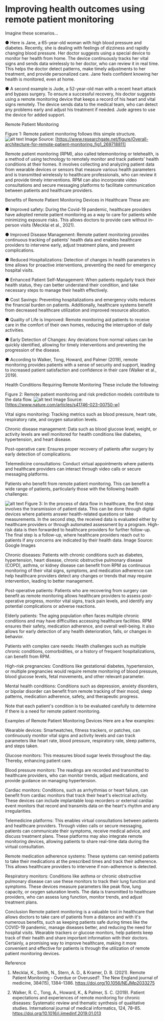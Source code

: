 # Improving health outcomes using remote patient monitoring

Imagine these scenarios…

●	Here is Jane, a 65-year-old woman with high blood pressure and diabetes. Recently, she is dealing with feelings of dizziness and rapidly changing blood pressure. Her doctor suggests using a special device to monitor her health from home. The device continuously tracks her vital signs and sends data wirelessly to her doctor, who can review it in real time. This helps the doctor detect patterns, make timely adjustments to her treatment, and provide personalized care. Jane feels confident knowing her health is monitored, even at home. 

●	A second example is Jude, a 52-year-old man with a recent heart attack and bypass surgery. To ensure a successful recovery, his doctor suggests using a remote monitoring device that keeps a record of his heart and vital signs remotely. The device sends data to the medical team, who can detect any problems early and adjust his treatment if needed. Jude agrees to use the device for added support.

Remote Patient Monitoring
 
Figure 1: Remote patient monitoring follows this simple structure.  
![alt text](https://github.com/murtaza65/RPM.github.io/blob/main/0.png?raw=true)
Image Source: [https://www.researchgate.net/figure/Overall-architecture-for-remote-patient-monitoring_fig1_269718811]

Remote patient monitoring (RPM), also called telemonitoring or telehealth, is a method of using technology to remotely monitor and track patients' health conditions at their homes. It involves collecting and analyzing patient data from wearable devices or sensors that measure various health parameters and is transmitted wirelessly to healthcare professionals, who can review it and provide timely interventions. RPM can also incorporate video consultations and secure messaging platforms to facilitate communication between patients and healthcare providers.

Benefits of Remote Patient Monitoring Devices in Healthcare
These are:


●	Improved safety: During the Covid-19 pandemic, healthcare providers have adopted remote patient monitoring as a way to care for patients while minimizing exposure risks. This allows doctors to provide care without in-person visits (Mecklai et al., 2021).

●	Improved Disease Management: Remote patient monitoring provides continuous tracking of patients' health data and enables healthcare providers to intervene early, adjust treatment plans, and prevent complications.

●	Reduced Hospitalizations: Detection of changes in health parameters in time allows for proactive interventions, preventing the need for emergency hospital visits.

●	Enhanced Patient Self-Management: When patients regularly track their health status, they can better understand their condition, and take necessary steps to manage their health effectively.

●	Cost Savings: Preventing hospitalizations and emergency visits reduces the financial burden on patients. Additionally, healthcare systems benefit from decreased healthcare utilization and improved resource allocation.

●	Quality of Life is Improved: Remote monitoring aid patients to receive care in the comfort of their own homes, reducing the interruption of daily activities. 

●	Early Detection of Changes: Any deviations from normal values can be quickly identified, allowing for timely interventions and preventing the progression of the disease.

●	According to Walker, Tong, Howard, and Palmer (2019), remote monitoring provides patients with a sense of security and support, leading to increased patient satisfaction and confidence in their care (Walker et al., 2019).


Health Conditions Requiring Remote Monitoring
These include the following:
 
Figure 2: Remote patient monitoring and risk prediction models contribute to the data flow.
![alt text](https://github.com/murtaza65/RPM.github.io/blob/main/1.png?raw=true)
Image Source: [https://www.nature.com/articles/s41746-023-00750-w]

Vital signs monitoring: Tracking metrics such as blood pressure, heart rate, respiratory rate, and oxygen saturation levels.

Chronic disease management: Data such as blood glucose level, weight, or activity levels are well monitored for health conditions like diabetes, hypertension, and heart disease.

Post-operative care: Ensures proper recovery of patients after surgery by early detection of complications.

Telemedicine consultations: Conduct virtual appointments where patients and healthcare providers can interact through video calls or secure messaging platforms.


Patients who benefit from remote patient monitoring.
This can benefit a wide range of patients, particularly those with the following health challenges:

![alt text](https://github.com/murtaza65/RPM.github.io/blob/main/2.png?raw=true)
Figure 3: In the process of data flow in healthcare, the first step involves the transmission of patient data. This can be done through digital devices where patients answer health-related questions or take measurements. In the second step, the received data is evaluated either by healthcare providers or through automated assessment by a program. High-risk data is then forwarded to healthcare providers for further follow-up. The final step is a follow-up, where healthcare providers reach out to patients if any concerns are indicated by their health data. Image Source: Google Images


Chronic diseases: Patients with chronic conditions such as diabetes, hypertension, heart disease, chronic obstructive pulmonary disease (COPD), asthma, or kidney disease can benefit from RPM as continuous monitoring of their vital signs, symptoms, and medication adherence can help healthcare providers detect any changes or trends that may require intervention, leading to better management. 

Post-operative patients: Patients who are recovering from surgery can benefit as remote monitoring allows healthcare providers to assess post-operative progress, monitor vital signs, track pain levels, and identify any potential complications or adverse reactions.

Elderly patients: The aging population often faces multiple chronic conditions and may have difficulties accessing healthcare facilities. RPM ensures their safety, medication adherence, and overall well-being. It also allows for early detection of any health deterioration, falls, or changes in behavior.

Patients with complex care needs: Health challenges such as multiple chronic conditions, comorbidities, or a history of frequent hospitalizations, can benefit from RPM. 

High-risk pregnancies: Conditions like gestational diabetes, hypertension, or multiple pregnancies would require remote monitoring of blood pressure, blood glucose levels, fetal movements, and other relevant parameter. 

Mental health conditions:  Conditions such as depression, anxiety disorders, or bipolar disorder can benefit from remote tracking of their mood, sleep patterns, medication adherence, safety, and therapeutic progress.

Note that each patient's condition is to be evaluated carefully to determine if there is a need for remote patient monitoring.

Examples of Remote Patient Monitoring  Devices
Here are a few examples:

Wearable devices:  Smartwatches, fitness trackers, or patches, can continuously monitor vital signs and activity levels and can track parameters like heart rate, blood pressure, respiratory rate, sleep patterns, and steps taken. 

Glucose monitors: This measures blood sugar levels throughout the day. Thereby, enhancing patient care.

Blood pressure monitors: The readings are recorded and transmitted to healthcare providers, who can monitor trends, adjust medications, and provide guidance on managing hypertension.

Cardiac monitors: Conditions, such as arrhythmias or heart failure, can benefit from cardiac monitors that track their heart's electrical activity. These devices can include implantable loop recorders or external cardiac event monitors that record and transmits data on the heart's rhythm and any irregularities. 

Telemedicine platforms: This enables virtual consultations between patients and healthcare providers. Through video calls or secure messaging, patients can communicate their symptoms, receive medical advice, and discuss treatment plans. These platforms may also integrate remote monitoring devices, allowing patients to share real-time data during the virtual consultation.

Remote medication adherence systems:  These systems can remind patients to take their medications at the prescribed times and track their adherence. This allows healthcare providers to intervene if non-adherence is detected.

Respiratory monitors: Conditions like asthma or chronic obstructive pulmonary disease can use these monitors to track their lung function and symptoms. These devices measure parameters like peak flow, lung capacity, or oxygen saturation levels. The data is transmitted to healthcare providers, who can assess lung function, monitor trends, and adjust treatment plans.

Conclusion 
Remote patient monitoring is a valuable tool in healthcare that allows doctors to take care of patients from a distance and with it's numerous benefits, such as keeping patients safe during times like the COVID-19 pandemic, manage diseases better, and reducing the need for hospital visits. Wearable trackers or glucose monitors, help patients keep track of their health and share important information with their doctors. Certainly, a promising way to improve healthcare, making it more convenient and effective for patients is through the utilization of remote patient monitoring devices.

Reference

1. Mecklai, K., Smith, N., Stern, A. D., & Kramer, D. B. (2021). Remote Patient Monitoring - Overdue or Overused?. The New England journal of medicine, 384(15), 1384–1386. https://doi.org/10.1056/NEJMp2033275

2. Walker, R. C., Tong, A., Howard, K., & Palmer, S. C. (2019). Patient expectations and experiences of remote monitoring for chronic diseases: Systematic review and thematic synthesis of qualitative studies. International journal of medical informatics, 124, 78–85. https://doi.org/10.1016/j.ijmedinf.2019.01.013 
